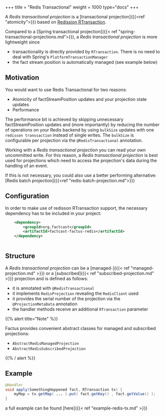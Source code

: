 +++
title = "Redis Transactional"
weight = 1000
type="docs"
+++

A *Redis transactional projection* is a [transactional projection]({{<ref "atomicity">}}) 
based on [Redission RTransaction](https://www.javadoc.io/doc/org.redisson/redisson/latest/org/redisson/api/RTransaction.html).

Compared to a [Spring transactional projection]({{< ref "spring-transactional-projections.md">}}), a *Redis transactional projection* is more lightweight since
- transactionality is directly provided by `RTransaction`. There is no need to deal with Spring's `PlatformTransactionManager`   
- the fact stream position is automatically managed (see example below)
    

## Motivation

You would want to use Redis Transactional for two reasons:

* Atomicity of factStreamPosition updates and your projection state updates
* Performance

The performance bit is achieved by skipping unnecessary factStreamPosition updates and (more importantly) by 
reducing the number of operations on your Redis backend by using `bulkSize` updates with one `redisson transsaction` instead of single writes.
The `bulkSize` is configurable per projection via the `@RedisTransactional` annotation.

Working with a *Redis transactional projection* you can read your own uncommitted write. For this reason, a *Redis transactional projection* is best used for projections which
need to access the projection's data during the handling of an event.

If this is not necessary, you could also use a better performing alternative: [Redis batch projection]({{<ref "redis-batch-projection.md">}})



## Configuration

In order to make use of redisson RTransaction support, the necessary dependency has to be included in your project:

```xml
    <dependency>
        <groupId>org.factcast</groupId>
        <artifactId>factcast-factus-redis</artifactId>
    </dependency>
    
```

## Structure

A *Redis transactional projection* can be a [managed-]({{< ref "managed-projection.md" >}}) or 
a [subscribed]({{< ref "subscribed-projection.md" >}}) projection and is defined as follows:

- it is annotated with `@RedisTransactional`
- it implements `RedisProjection` revealing the `RedisClient` used
- it provides the serial number of the projection via the `@ProjectionMetaData` annotation
- the handler methods receive an additional `RTransaction` parameter

{{% alert  title="Note" %}}

Factus provides convenient abstract classes for managed and subscribed projections:
- `AbstractRedisManagedProjection`
- `AbstractRedisSubscribedProjection`

{{% / alert %}}

## Example

```java
@Handler
void apply(SomethingHappened fact, RTransaction tx) {
    myMap = tx.getMap( ... ).put( fact.getKey() , fact.getValue() );
}
```

a full example can be found [here]({{< ref "example-redis-tx.md" >}})
